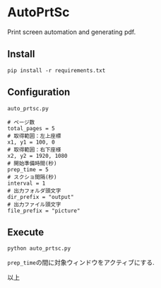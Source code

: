 # AutoPrtSc
Print screen automation and generating pdf.

## Install
`pip install -r requirements.txt`

## Configuration
`auto_prtsc.py`
```
# ページ数
total_pages = 5
# 取得範囲：左上座標
x1, y1 = 100, 0
# 取得範囲：右下座様
x2, y2 = 1920, 1080
# 開始準備時間(秒)
prep_time = 5
# スクショ間隔(秒)
interval = 1
# 出力フォルダ頭文字
dir_prefix = "output"
# 出力ファイル頭文字
file_prefix = "picture"
```

## Execute
`python auto_prtsc.py`

`prep_time`の間に対象ウィンドウをアクティブにする.

以上
　
